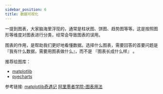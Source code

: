 ```yaml
---
sidebar_position: 6
title: 数据可视化
---
```


一提到图表，大家脑海里浮现的，通常是柱状图、饼图、趋势图等等。这是按照图形等维度对图表进行分类，经常会导致图表的误用。

图表的作用，是帮助我们更好地看懂数据。选择什么图表，需要回答的首要问题是『我有什么数据，需要用图表做什么』，而不是 『图表长成什么样』 。


推荐绘图库：
- [matplotlib](https://matplotlib.org/)
- [pyecharts](https://github.com/pyecharts/pyecharts)

参考链接:
[matplotlib奇遇记](https://www.datawhale.cn/learn/summary/56)
[阿里墨者学院-图表用法](https://antv-2018.alipay.com/zh-cn/vis/chart/index.html)